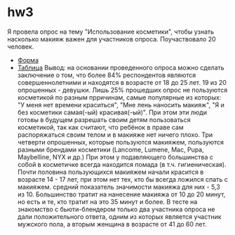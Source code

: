 # hw3
Я провела опрос на тему "Использование косметики", чтобы узнать насколько макияж важен для участников опроса. Поучаствовало 20 человек.
* [Форма](https://goo.gl/EXRPqS)
* [Таблица](https://goo.gl/K6Ubf2)
Вывод: на основании проведенного опроса можно сделать заключение о том, что более 84% респондентов являются совершеннолетними и находятся в возрасте от 18 до 25 лет. 19 из 20 опрошенных - девушки. Лишь 25% прошедших опрос не пользуются косметикой по разным прричинам, самые популярные из которых: "У меня нет времени краситься", "Мне лень наносить макияж", "Я и без косметики самая(-ый) красивая(-ый)". При этом эти люди готовы в будущем разрешать своим детям пользоваться косметикой, так как считают, что ребёнок в праве сам распоряжаться своим телом и в макияже нет ничего плохо. Три четверти опрошенных, которые пользуются макияжем, пользуются разными брендами косметики (Lancome, Lumene, Mac, Pupa, Maybelline, NYX и др.) При этом у подавляющего большинства с собой в косметичке всегда находится помада (в т.ч. гигиеническая). Почти половина пользующихся макияжем начали красится в возрасте 14 - 17 лет, при этом нет тех, кто бы всегда ложился спать с макияжем. средний показатель значимости макияжа для них - 5,3 из 10. Большинство тратит на нанесение макияжа от 10 до 20 минут, но есть и те, кто тратит на это 35 минут и более. В тесте на знакомство с бьюти-блендером только два участника опроса не дали положительного ответа, одним из которых является участник мужского пола, а вторым женщина в возрасте от 41 до 60 лет. 
